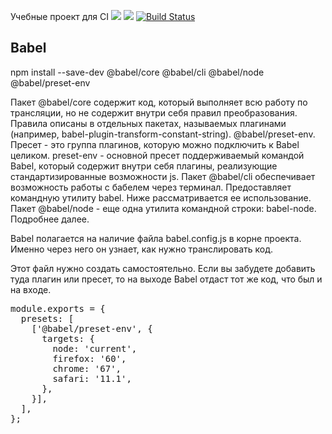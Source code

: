 Учебные проект для CI
<a href="https://codeclimate.com/github/slvKhan/asyncHighOrderFn/maintainability"><img src="https://api.codeclimate.com/v1/badges/4463842717293640e32a/maintainability" /></a>
<a href="https://codeclimate.com/github/slvKhan/asyncHighOrderFn/test_coverage"><img src="https://api.codeclimate.com/v1/badges/4463842717293640e32a/test_coverage" /></a>
[![Build Status](https://travis-ci.org/slvKhan/asyncHighOrderFn.svg?branch=master)](https://travis-ci.org/slvKhan/asyncHighOrderFn)
<h2>Babel</h2>
npm install --save-dev @babel/core @babel/cli @babel/node @babel/preset-env

Пакет @babel/core содержит код, который выполняет всю работу по трансляции, но не содержит внутри себя правил преобразования. Правила описаны в отдельных пакетах, называемых плагинами (например, babel-plugin-transform-constant-string).
@babel/preset-env. Пресет - это группа плагинов, которую можно подключить к Babel целиком. preset-env - основной пресет поддерживаемый командой Babel, который содержит внутри себя плагины, реализующие стандартизированные возможности js.
Пакет @babel/cli обеспечивает возможность работы с бабелем через терминал. Предоставляет командную утилиту babel. Ниже рассматривается ее использование.
Пакет @babel/node - еще одна утилита командной строки: babel-node. Подробнее далее.

Babel полагается на наличие файла babel.config.js в корне проекта. Именно через него он узнает, как нужно транслировать код.

Этот файл нужно создать самостоятельно. Если вы забудете добавить туда плагин или пресет, то на выходе Babel отдаст тот же код, что был и на входе.

<pre>
module.exports = {
  presets: [
    ['@babel/preset-env', {
      targets: {
        node: 'current',
        firefox: '60',
        chrome: '67',
        safari: '11.1',
      },
    }],
  ],
};
</pre>

